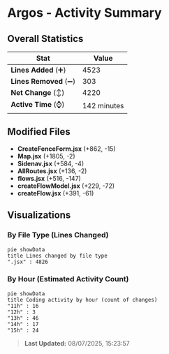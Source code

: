 # Argos - Activity Summary 

## Overall Statistics

| Stat                   | Value                                                             |
| ---------------------- | ----------------------------------------------------------------- |
| **Lines Added** (➕)   | 4523                                          |
| **Lines Removed** (➖) | 303                                        |
| **Net Change** (↕)    | 4220                |
| **Active Time** (⌚)   | 142 minutes |


## Modified Files
- **CreateFenceForm.jsx** (+862, -15)
- **Map.jsx** (+1805, -2)
- **Sidenav.jsx** (+584, -4)
- **AllRoutes.jsx** (+136, -2)
- **flows.jsx** (+516, -147)
- **createFlowModel.jsx** (+229, -72)
- **createFlow.jsx** (+391, -61)

## Visualizations

### By File Type (Lines Changed)

```mermaid
pie showData
title Lines changed by file type
".jsx" : 4826
```

### By Hour (Estimated Activity Count)

```mermaid
pie showData
title Coding activity by hour (count of changes)
"11h" : 16
"12h" : 3
"13h" : 46
"14h" : 17
"15h" : 24
```


> **Last Updated:** 08/07/2025, 15:23:57